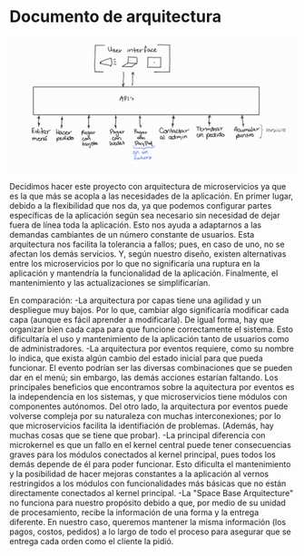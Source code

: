 # Documento de arquitectura

![Documento de Arquitectura](https://github.com/0m4r1nIX2002/Mystery-Inc-proyecto/blob/patch-3/imagenArquitectura.jpg?raw=true)

Decidimos hacer este proyecto con arquitectura de microservicios ya que es la que más se acopla a las necesidades de la aplicación.
En primer lugar, debido a la flexibilidad que nos da, ya que podemos configurar partes específicas de la aplicación según sea necesario sin necesidad de dejar fuera de línea toda la aplicación. Esto nos ayuda a adaptarnos a las demandas cambiantes de un número constante de usuarios. Esta arquitectura nos facilita la tolerancia a fallos; pues, en caso de uno, no se afectan los demás servicios. Y, según nuestro diseño, existen alternativas entre los microservicios por lo que no significaría una ruptura en la aplicación y mantendría la funcionalidad de la aplicación. Finalmente, el mantenimiento y las actualizaciones se simplificarían.

En comparación:
-La arquitectura por capas tiene una agilidad y un despliegue muy bajos. Por lo que, cambiar algo significaría modificar cada capa (aunque es fácil aprender a modificarla). De igual forma, hay que organizar bien cada capa para que funcione correctamente el sistema. Esto dificultaría el uso y mantenimiento de la aplicación tanto de usuarios como de administradores.
-La arquitectura por eventos requiere, como su nombre lo indica, que exista algún cambio del estado inicial para que pueda funcionar. El evento podrían ser las diversas combinaciones que se pueden dar en el menú; sin embargo, las demás acciones estarían faltando. Los principales beneficios que encontramos sobre la aquitectura por eventos es la independencia en los sistemas, y que microservicios tiene módulos con componentes autónomos. Del otro lado, la arquitectura por eventos puede volverse compleja por su naturaleza con muchas interconexiones; por lo que microservicios facilita la identifiación de problemas. (Además, hay muchas cosas que se tiene que probar).
-La principal diferencia con microkernel es que un fallo en el kernel central puede tener consecuencias graves para los módulos conectados al kernel principal, pues todos los demás depende de él para poder funcionar. Esto dificulta el mantenimiento y la posibilidad de hacer mejoras constantes a la aplicación al vernos restringidos a los módulos con funcionalidades más básicas que no están directamente conectados al kernel principal.
-La "Space Base Arquitecture" no funciona para nuestro propósito debido a que, por medio de su unidad de procesamiento, recibe la información de una forma y la entrega diferente. En nuestro caso, queremos mantener la misma información (los pagos, costos, pedidos) a lo largo de todo el proceso para asegurar que se entrega cada orden como el cliente la pidió.

